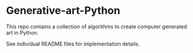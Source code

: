 # Generative-art-Python

This repo contains a collection of algorithms to create computer generated art in Python.

See individual README files for implementation details.

